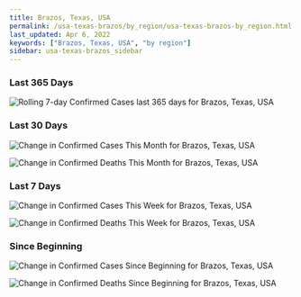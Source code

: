 ```yaml
---
title: Brazos, Texas, USA
permalink: /usa-texas-brazos/by_region/usa-texas-brazos-by_region.html
last_updated: Apr 6, 2022
keywords: ["Brazos, Texas, USA", "by region"]
sidebar: usa-texas-brazos_sidebar
---
```


<h3>Last 365 Days</h3>

![Rolling 7-day Confirmed Cases last 365 days for Brazos, Texas, USA](/covid_tracker/images/graphs/usa-texas-brazos-weekly_totals_graph.png)

<h3>Last 30 Days</h3>

![Change in Confirmed Cases This Month for Brazos, Texas, USA](/covid_tracker/images/graphs/usa-texas-brazos-delta_confirmed-30_days_graph.png)

![Change in Confirmed Deaths This Month for Brazos, Texas, USA](/covid_tracker/images/graphs/usa-texas-brazos-delta_deaths-30_days_graph.png)

<h3>Last 7 Days</h3>

![Change in Confirmed Cases This Week for Brazos, Texas, USA](/covid_tracker/images/graphs/usa-texas-brazos-delta_confirmed-7_days_graph.png)

![Change in Confirmed Deaths This Week for Brazos, Texas, USA](/covid_tracker/images/graphs/usa-texas-brazos-delta_deaths-7_days_graph.png)

<h3>Since Beginning</h3>

![Change in Confirmed Cases Since Beginning for Brazos, Texas, USA](/covid_tracker/images/graphs/usa-texas-brazos-delta_confirmed-since_beginning_graph.png)

![Change in Confirmed Deaths Since Beginning for Brazos, Texas, USA](/covid_tracker/images/graphs/usa-texas-brazos-delta_deaths-since_beginning_graph.png)
